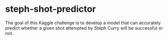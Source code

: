 # steph-shot-predictor
The goal of this Kaggle challenge is to develop a model that can accurately predict whether a given shot attempted by Steph Curry will be successful or not.
